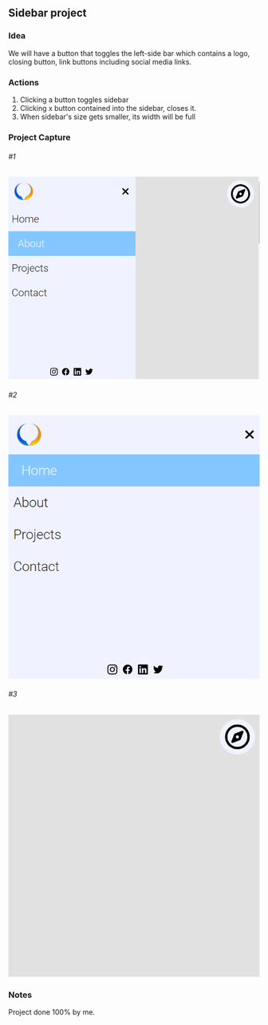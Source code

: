 ## Sidebar project

### Idea

We will have a button that toggles the left-side bar which contains a logo, closing button, link buttons including social media links.

### Actions

1. Clicking a button toggles sidebar
2. Clicking x button contained into the sidebar, closes it.
3. When sidebar's size gets smaller, its width will be full

### Project Capture

###### \#1

![Project Capture 1](./README/capture.png "This is first project capture.")

###### \#2

![Project Capture 2](./README/capture2.png "This is second project capture.")

###### \#3

![Project Capture 3](./README/capture3.png "This is third project capture.")

### Notes

Project done 100% by me.
